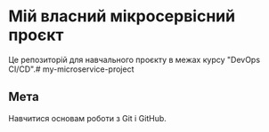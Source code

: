 # Мій власний мікросервісний проєкт  
Це репозиторій для навчального проєкту в межах курсу "DevOps CI/CD".# my-microservice-project
## Мета  
Навчитися основам роботи з Git і GitHub. 
